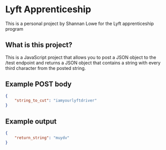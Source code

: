 # Lyft Apprenticeship

This is a personal project by Shannan Lowe for the Lyft apprenticeship program

## What is this project?

This is a JavaScript project that allows you to post a JSON object to
the /test endpoint and returns a JSON object that contains a string with
every third character from the posted string.

## Example POST body

```JSON
{
    "string_to_cut": "iamyourlyftdriver"
}
```

## Example output

```JSON
{
    "return_string": "muydv"
}
```
